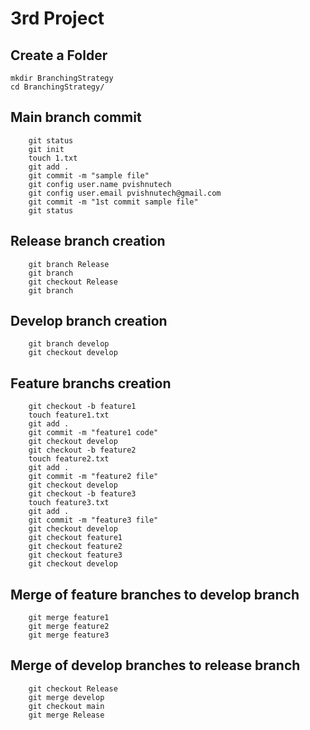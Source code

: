 # 3rd Project

## Create a Folder
```
mkdir BranchingStrategy
cd BranchingStrategy/
```

## Main branch commit
```
    git status
    git init
    touch 1.txt
    git add .
    git commit -m "sample file"
    git config user.name pvishnutech
    git config user.email pvishnutech@gmail.com
    git commit -m "1st commit sample file"
    git status
```
## Release branch creation
```
    git branch Release
    git branch
    git checkout Release
    git branch
```
## Develop branch  creation
```
    git branch develop
    git checkout develop
```
## Feature branchs creation
```
    git checkout -b feature1
    touch feature1.txt
    git add .
    git commit -m "feature1 code"
    git checkout develop
    git checkout -b feature2
    touch feature2.txt
    git add .
    git commit -m "feature2 file"
    git checkout develop
    git checkout -b feature3
    touch feature3.txt
    git add .
    git commit -m "feature3 file"
    git checkout develop
    git checkout feature1
    git checkout feature2
    git checkout feature3
    git checkout develop
```
## Merge of feature branches to develop branch
```
    git merge feature1
    git merge feature2
    git merge feature3
```
## Merge of develop branches to release branch
```
    git checkout Release
    git merge develop
    git checkout main
    git merge Release
```
